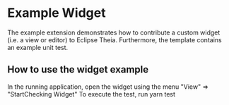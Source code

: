 # Example Widget

The example extension demonstrates how to contribute a custom widget (i.e. a view or editor) to Eclipse Theia. Furthermore, the template contains an example unit test.

## How to use the widget example

In the running application, open the widget using the menu "View" => "StartChecking Widget"
To execute the test, run
    yarn test